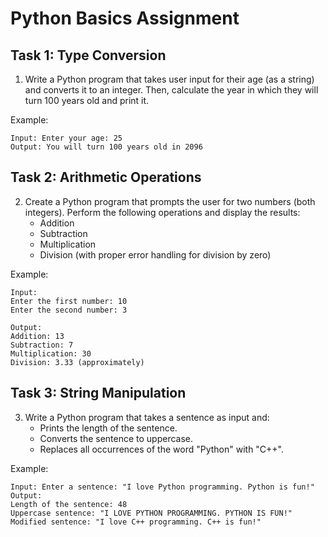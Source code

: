 
# Python Basics Assignment

## Task 1: Type Conversion

1. Write a Python program that takes user input for their age (as a string) and converts it to an integer. Then, calculate the year in which they will turn 100 years old and print it.

Example:
```
Input: Enter your age: 25
Output: You will turn 100 years old in 2096
```

## Task 2: Arithmetic Operations

2. Create a Python program that prompts the user for two numbers (both integers). Perform the following operations and display the results:
   - Addition
   - Subtraction
   - Multiplication
   - Division (with proper error handling for division by zero)

Example:
```
Input:
Enter the first number: 10
Enter the second number: 3

Output:
Addition: 13
Subtraction: 7
Multiplication: 30
Division: 3.33 (approximately)
```

## Task 3: String Manipulation

3. Write a Python program that takes a sentence as input and:
   - Prints the length of the sentence.
   - Converts the sentence to uppercase.
   - Replaces all occurrences of the word "Python" with "C++".

Example:
```
Input: Enter a sentence: "I love Python programming. Python is fun!"
Output:
Length of the sentence: 48
Uppercase sentence: "I LOVE PYTHON PROGRAMMING. PYTHON IS FUN!"
Modified sentence: "I love C++ programming. C++ is fun!"
```
